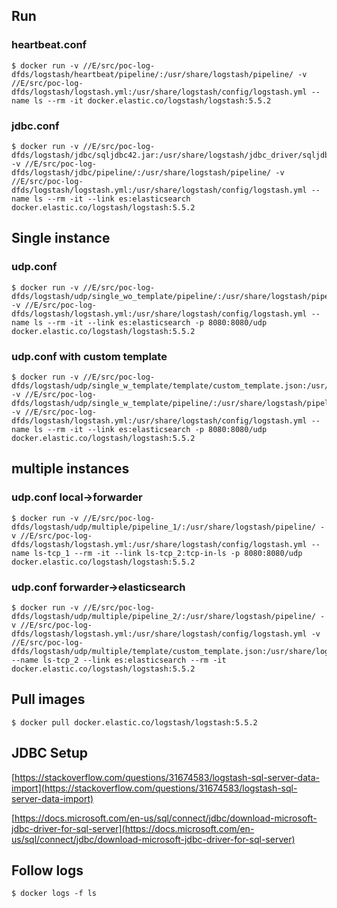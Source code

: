 ## Run

### heartbeat.conf

```
$ docker run -v //E/src/poc-log-dfds/logstash/heartbeat/pipeline/:/usr/share/logstash/pipeline/ -v //E/src/poc-log-dfds/logstash/logstash.yml:/usr/share/logstash/config/logstash.yml --name ls --rm -it docker.elastic.co/logstash/logstash:5.5.2
```

### jdbc.conf

```
$ docker run -v //E/src/poc-log-dfds/logstash/jdbc/sqljdbc42.jar:/usr/share/logstash/jdbc_driver/sqljdbc42.jar -v //E/src/poc-log-dfds/logstash/jdbc/pipeline/:/usr/share/logstash/pipeline/ -v //E/src/poc-log-dfds/logstash/logstash.yml:/usr/share/logstash/config/logstash.yml --name ls --rm -it --link es:elasticsearch docker.elastic.co/logstash/logstash:5.5.2
```

## Single instance

### udp.conf

```
$ docker run -v //E/src/poc-log-dfds/logstash/udp/single_wo_template/pipeline/:/usr/share/logstash/pipeline/ -v //E/src/poc-log-dfds/logstash/logstash.yml:/usr/share/logstash/config/logstash.yml --name ls --rm -it --link es:elasticsearch -p 8080:8080/udp docker.elastic.co/logstash/logstash:5.5.2
```

### udp.conf with custom template

```
$ docker run -v //E/src/poc-log-dfds/logstash/udp/single_w_template/template/custom_template.json:/usr/share/logstash/config/custom_template.json -v //E/src/poc-log-dfds/logstash/udp/single_w_template/pipeline/:/usr/share/logstash/pipeline/ -v //E/src/poc-log-dfds/logstash/logstash.yml:/usr/share/logstash/config/logstash.yml --name ls --rm -it --link es:elasticsearch -p 8080:8080/udp docker.elastic.co/logstash/logstash:5.5.2
```

## multiple instances

### udp.conf local->forwarder

```
$ docker run -v //E/src/poc-log-dfds/logstash/udp/multiple/pipeline_1/:/usr/share/logstash/pipeline/ -v //E/src/poc-log-dfds/logstash/logstash.yml:/usr/share/logstash/config/logstash.yml --name ls-tcp_1 --rm -it --link ls-tcp_2:tcp-in-ls -p 8080:8080/udp docker.elastic.co/logstash/logstash:5.5.2
```

### udp.conf forwarder->elasticsearch

```
$ docker run -v //E/src/poc-log-dfds/logstash/udp/multiple/pipeline_2/:/usr/share/logstash/pipeline/ -v //E/src/poc-log-dfds/logstash/logstash.yml:/usr/share/logstash/config/logstash.yml -v //E/src/poc-log-dfds/logstash/udp/multiple/template/custom_template.json:/usr/share/logstash/config/custom_template.json --name ls-tcp_2 --link es:elasticsearch --rm -it docker.elastic.co/logstash/logstash:5.5.2
```

## Pull images

```
$ docker pull docker.elastic.co/logstash/logstash:5.5.2
```

## JDBC Setup

[https://stackoverflow.com/questions/31674583/logstash-sql-server-data-import](https://stackoverflow.com/questions/31674583/logstash-sql-server-data-import)

[https://docs.microsoft.com/en-us/sql/connect/jdbc/download-microsoft-jdbc-driver-for-sql-server](https://docs.microsoft.com/en-us/sql/connect/jdbc/download-microsoft-jdbc-driver-for-sql-server)

## Follow logs

```
$ docker logs -f ls
```



